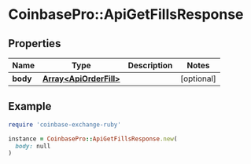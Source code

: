 # CoinbasePro::ApiGetFillsResponse

## Properties

| Name | Type | Description | Notes |
| ---- | ---- | ----------- | ----- |
| **body** | [**Array&lt;ApiOrderFill&gt;**](ApiOrderFill.md) |  | [optional] |

## Example

```ruby
require 'coinbase-exchange-ruby'

instance = CoinbasePro::ApiGetFillsResponse.new(
  body: null
)
```


